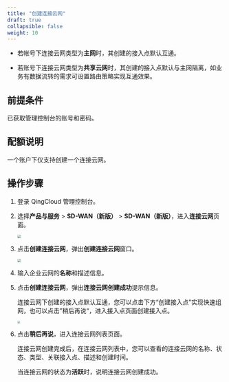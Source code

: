 ```yaml
---
title: "创建连接云网"
draft: true
collapsible: false
weight: 10
---
```


- 若帐号下连接云网类型为**主网**时，其创建的接入点默认互通。

- 若账号下连接云网类型为**共享云网**时，其创建的接入点默认与主网隔离，如业务有数据流转的需求可设置路由策略实现互通效果。

## 前提条件

已获取管理控制台的账号和密码。

## 配额说明

一个账户下仅支持创建一个连接云网。

## 操作步骤

1. 登录 QingCloud 管理控制台。

2. 选择**产品与服务** > **SD-WAN（新版）** > **SD-WAN（新版）**，进入**连接云网**页面。

   <img src="../../../_images/qs_cloud_network.png" style="zoom:50%;" />

4. 点击**创建连接云网**，弹出**创建连接云网**窗口。

   <img src="../../../_images/qs_create_cloud_network.png" style="zoom:50%;" />

5. 输入企业云网的**名称**和描述信息。

5. 点击**创建连接云网**，弹出**连接云网创建成功**提示信息。

   连接云网下创建的接入点默认互通，您可以点击下方“创建接入点”实现快速组网，也可以点击”稍后再说“，进入接入点页面创建接入点。

   <img src="../../../_images/qs_create_cloud_access.png" style="zoom:40%;" />

6. 点击**稍后再说**，进入连接云网列表页面。

   连接云网创建完成后，在连接云网列表中，您可以查看的连接云网的名称、状态、类型、关联接入点、描述和创建时间。

   当连接云网的状态为**活跃**时，说明连接云网创建成功。

